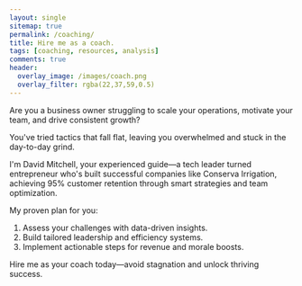 ```yaml
---
layout: single
sitemap: true
permalink: /coaching/
title: Hire me as a coach.
tags: [coaching, resources, analysis]
comments: true
header:
  overlay_image: /images/coach.png
  overlay_filter: rgba(22,37,59,0.5)
---
```

Are you a business owner struggling to scale your operations, motivate your team, and drive consistent growth?

You've tried tactics that fall flat, leaving you overwhelmed and stuck in the day-to-day grind.

I'm David Mitchell, your experienced guide—a tech leader turned entrepreneur who's built successful companies like Conserva Irrigation, achieving 95% customer retention through smart strategies and team optimization.

My proven plan for you:
1. Assess your challenges with data-driven insights.
2. Build tailored leadership and efficiency systems.
3. Implement actionable steps for revenue and morale boosts.

Hire me as your coach today—avoid stagnation and unlock thriving success.
